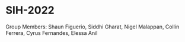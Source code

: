 # SIH-2022
Group Members: Shaun Figuerio, Siddhi Gharat, Nigel Malappan, Collin Ferrera, Cyrus Fernandes, Elessa Anil
